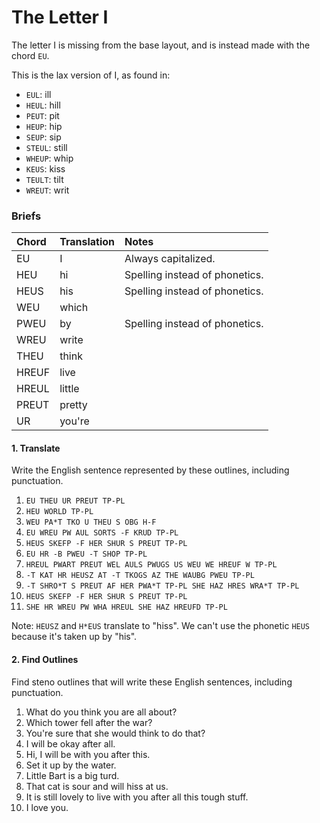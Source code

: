 # The Letter I

The letter I is missing from the base layout, and is instead made with the chord `EU`.

This is the lax version of I, as found in:

* `EUL`: ill
* `HEUL`: hill
* `PEUT`: pit
* `HEUP`: hip
* `SEUP`: sip
* `STEUL`: still
* `WHEUP`: whip
* `KEUS`: kiss
* `TEULT`: tilt
* `WREUT`: writ

### Briefs

| Chord | Translation | Notes |
| :--- | :--- | :--- |
| EU | I | Always capitalized. |
| HEU | hi | Spelling instead of phonetics. |
| HEUS | his | Spelling instead of phonetics. |
| WEU | which |  |
| PWEU | by | Spelling instead of phonetics. |
| WREU | write |  |
| THEU | think |  |
| HREUF | live |  |
| HREUL | little |  |
| PREUT | pretty |  |
| UR | you're |  |

#### 1. Translate

Write the English sentence represented by these outlines, including punctuation.

1. `EU THEU UR PREUT TP-PL`
2. `HEU WORLD TP-PL`
3. `WEU PA*T TKO U THEU S OBG H-F`
4. `EU WREU PW AUL SORTS -F KRUD TP-PL`
5. `HEUS SKEFP -F HER SHUR S PREUT TP-PL`
6. `EU HR -B PWEU -T SHOP TP-PL`
7. `HREUL PWART PREUT WEL AULS PWUGS US WEU WE HREUF W TP-PL`
8. `-T KAT HR HEUSZ AT -T TKOGS AZ THE WAUBG PWEU TP-PL`
9. `-T SHRO*T S PREUT AF HER PWA*T TP-PL SHE HAZ HRES WRA*T TP-PL`
10. `HEUS SKEFP -F HER SHUR S PREUT TP-PL`
11. `SHE HR WREU PW WHA HREUL SHE HAZ HREUFD TP-PL`

Note: `HEUSZ` and `H*EUS` translate to "hiss". We can't use the phonetic `HEUS` because it's taken up by "his".

#### 2. Find Outlines

Find steno outlines that will write these English sentences, including punctuation.

1. What do you think you are all about?
2. Which tower fell after the war?
3. You're sure that she would think to do that?
4. I will be okay after all.
5. Hi, I will be with you after this.
6. Set it up by the water.
7. Little Bart is a big turd.
8. That cat is sour and will hiss at us.
9. It is still lovely to live with you after all this tough stuff.
10. I love you.



